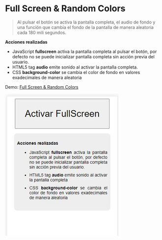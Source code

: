 # Full Screen & Random Colors

> Al pulsar el botón se activa la pantalla completa, el audio de fondo y una función que cambia el fondo de la pantalla de manera aleatoria cada 180 mili segundos.

**Acciones realizadas**
- JavaScript <strong>fullscreen</strong> activa la pantalla completa al pulsar el botón, por defecto no se puede inicializar pantalla completa sin acción previa del usuario.
- HTML5 tag <strong>audio</strong> emite sonido al activar la pantalla completa.
- CSS <strong>background-color</strong> se cambia el color de fondo en valores exadecimales de manera aleatoria



Demo: [Full Screen & Random Colors](http://marco.presting.pro/GitHub/FullScreenColors)


![Screenshot](FullScreenColors.jpg)